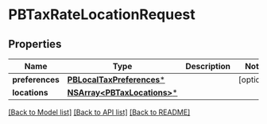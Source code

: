 # PBTaxRateLocationRequest

## Properties
Name | Type | Description | Notes
------------ | ------------- | ------------- | -------------
**preferences** | [**PBLocalTaxPreferences***](PBLocalTaxPreferences.md) |  | [optional] 
**locations** | [**NSArray&lt;PBTaxLocations&gt;***](PBTaxLocations.md) |  | 

[[Back to Model list]](../README.md#documentation-for-models) [[Back to API list]](../README.md#documentation-for-api-endpoints) [[Back to README]](../README.md)



